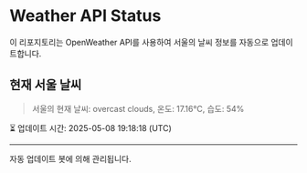 
# Weather API Status

이 리포지토리는 OpenWeather API를 사용하여 서울의 날씨 정보를 자동으로 업데이트합니다.

## 현재 서울 날씨
> 서울의 현재 날씨: overcast clouds, 온도: 17.16°C, 습도: 54%

⏳ 업데이트 시간: 2025-05-08 19:18:18 (UTC)

---
자동 업데이트 봇에 의해 관리됩니다.
